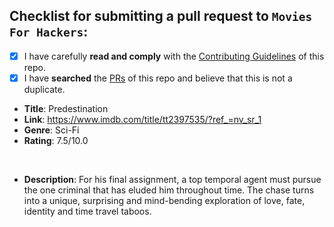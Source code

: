 <!--
  Hi there! Thank you for sumbiting a PR!

  Before submitting, let's make sure of a few things.
  Please ensure the following boxes are ticked if they apply.
  If they do not, please try and fulfill them first.
-->

<!-- Checked checkbox should look like this: [x] -->

## Checklist for submitting a pull request to `Movies For Hackers`:

- [x] I have carefully **read and comply** with the [Contributing Guidelines](https://github.com/k4m4/movies-for-hackers/blob/master/contributing.md) of this repo.
- [x] I have **searched** the [PRs](https://github.com/k4m4/movies-for-hackers/pulls) of this repo and believe that this is not a duplicate.

<!-- 
  Once all boxes are ticked, it would be very helpful if you could fill in the
  following list with the appropriate information. 
--> 

- **Title**: Predestination
- **Link**: https://www.imdb.com/title/tt2397535/?ref_=nv_sr_1
- **Genre**: Sci-Fi
- **Rating**: 7.5/10.0

<!-- It would also be great if you could add a brief description of the movie! Thanks again! 🙌 ❤ --><br/ >

- **Description**: For his final assignment, a top temporal agent must pursue the one criminal that has eluded him throughout time. The chase turns into a unique, surprising and mind-bending exploration of love, fate, identity and time travel taboos.
